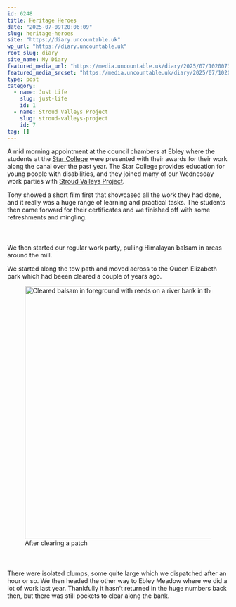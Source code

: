 ```yaml
---
id: 6248
title: Heritage Heroes
date: "2025-07-09T20:06:09"
slug: heritage-heroes
site: "https://diary.uncountable.uk"
wp_url: "https://diary.uncountable.uk"
root_slug: diary
site_name: My Diary
featured_media_url: "https://media.uncountable.uk/diary/2025/07/10200739/IMG20250709120457.webp"
featured_media_srcset: "https://media.uncountable.uk/diary/2025/07/10200739/IMG20250709120457-300x169.webp 300w, https://media.uncountable.uk/diary/2025/07/10200739/IMG20250709120457-1024x576.webp 1024w, https://media.uncountable.uk/diary/2025/07/10200739/IMG20250709120457-150x150.webp 150w, https://media.uncountable.uk/diary/2025/07/10200739/IMG20250709120457-640x360.webp 640w, https://media.uncountable.uk/diary/2025/07/10200739/IMG20250709120457.webp 1763w"
type: post
category:
  - name: Just Life
    slug: just-life
    id: 1
  - name: Stroud Valleys Project
    slug: stroud-valleys-project
    id: 7
tag: []
---
```



<p>A mid morning appointment at the council chambers at Ebley where the students at the <a href="https://www.nationalstar.org/">Star College</a> were presented with their awards for their work along the canal over the past year.  The Star College provides education for young people with disabilities, and they joined many of our Wednesday work parties with <a href="https://www.stroudvalleysproject.org/">Stroud Valleys Project</a>.</p>



<p>Tony showed a short film first that showcased all the work they had done, and it really was a huge range of learning and practical tasks.  The students then came forward for their certificates and we finished off with some refreshments and mingling.</p>


<style>.kb-row-layout-id6248_9d79cb-53 > .kt-row-column-wrap{align-content:start;}:where(.kb-row-layout-id6248_9d79cb-53 > .kt-row-column-wrap) > .wp-block-kadence-column{justify-content:start;}.kb-row-layout-id6248_9d79cb-53 > .kt-row-column-wrap{column-gap:var(--global-kb-gap-md, 2rem);row-gap:var(--global-kb-gap-md, 2rem);padding-top:var(--global-kb-spacing-sm, 1.5rem);padding-bottom:var(--global-kb-spacing-sm, 1.5rem);grid-template-columns:repeat(2, minmax(0, 1fr));}.kb-row-layout-id6248_9d79cb-53 > .kt-row-layout-overlay{opacity:0.30;}@media all and (max-width: 1024px){.kb-row-layout-id6248_9d79cb-53 > .kt-row-column-wrap{grid-template-columns:repeat(2, minmax(0, 1fr));}}@media all and (max-width: 767px){.kb-row-layout-id6248_9d79cb-53 > .kt-row-column-wrap{grid-template-columns:minmax(0, 1fr);}.kb-row-layout-id6248_9d79cb-53 > .kt-row-column-wrap > .wp-block-kadence-column:nth-of-type(1){order:2;}.kb-row-layout-id6248_9d79cb-53 > .kt-row-column-wrap > .wp-block-kadence-column:nth-of-type(2){order:1;}.kb-row-layout-id6248_9d79cb-53 > .kt-row-column-wrap > .wp-block-kadence-column:nth-of-type(3){order:12;}.kb-row-layout-id6248_9d79cb-53 > .kt-row-column-wrap > .wp-block-kadence-column:nth-of-type(4){order:11;}.kb-row-layout-id6248_9d79cb-53 > .kt-row-column-wrap > .wp-block-kadence-column:nth-of-type(5){order:22;}.kb-row-layout-id6248_9d79cb-53 > .kt-row-column-wrap > .wp-block-kadence-column:nth-of-type(6){order:21;}.kb-row-layout-id6248_9d79cb-53 > .kt-row-column-wrap > .wp-block-kadence-column:nth-of-type(7){order:32;}.kb-row-layout-id6248_9d79cb-53 > .kt-row-column-wrap > .wp-block-kadence-column:nth-of-type(8){order:31;}}</style><div class="kb-row-layout-wrap kb-row-layout-id6248_9d79cb-53 alignnone wp-block-kadence-rowlayout"><div class="kt-row-column-wrap kt-has-2-columns kt-row-layout-equal kt-tab-layout-inherit kt-mobile-layout-row kt-row-valign-top">
<style>.kadence-column6248_2b8545-31 > .kt-inside-inner-col,.kadence-column6248_2b8545-31 > .kt-inside-inner-col:before{border-top-left-radius:0px;border-top-right-radius:0px;border-bottom-right-radius:0px;border-bottom-left-radius:0px;}.kadence-column6248_2b8545-31 > .kt-inside-inner-col{column-gap:var(--global-kb-gap-sm, 1rem);}.kadence-column6248_2b8545-31 > .kt-inside-inner-col{flex-direction:column;}.kadence-column6248_2b8545-31 > .kt-inside-inner-col > .aligncenter{width:100%;}.kadence-column6248_2b8545-31 > .kt-inside-inner-col:before{opacity:0.3;}.kadence-column6248_2b8545-31{position:relative;}@media all and (max-width: 1024px){.kadence-column6248_2b8545-31 > .kt-inside-inner-col{flex-direction:column;justify-content:center;}}@media all and (max-width: 767px){.kadence-column6248_2b8545-31 > .kt-inside-inner-col{flex-direction:column;justify-content:center;}}</style>
<div class="wp-block-kadence-column kadence-column6248_2b8545-31"><div class="kt-inside-inner-col">
<p>We then started our regular work party, pulling Himalayan balsam in areas around the mill.</p>



<p>We started along the tow path and moved across to the Queen Elizabeth park which had beeen cleared a couple of years ago.</p>
</div></div>


<style>.kadence-column6248_2ffca8-bd > .kt-inside-inner-col,.kadence-column6248_2ffca8-bd > .kt-inside-inner-col:before{border-top-left-radius:0px;border-top-right-radius:0px;border-bottom-right-radius:0px;border-bottom-left-radius:0px;}.kadence-column6248_2ffca8-bd > .kt-inside-inner-col{column-gap:var(--global-kb-gap-sm, 1rem);}.kadence-column6248_2ffca8-bd > .kt-inside-inner-col{flex-direction:column;}.kadence-column6248_2ffca8-bd > .kt-inside-inner-col > .aligncenter{width:100%;}.kadence-column6248_2ffca8-bd > .kt-inside-inner-col:before{opacity:0.3;}.kadence-column6248_2ffca8-bd{position:relative;}@media all and (max-width: 1024px){.kadence-column6248_2ffca8-bd > .kt-inside-inner-col{flex-direction:column;justify-content:center;}}@media all and (max-width: 767px){.kadence-column6248_2ffca8-bd > .kt-inside-inner-col{flex-direction:column;justify-content:center;}}</style>
<div class="wp-block-kadence-column kadence-column6248_2ffca8-bd"><div class="kt-inside-inner-col">
<figure class="wp-block-image size-large"><img loading="lazy" decoding="async" width="1024" height="576" src="https://media.uncountable.uk/diary/2025/07/10200750/IMG20250709123107-1024x576.webp" alt="Cleared balsam in foreground with reeds on a river bank in the background" class="wp-image-6252" srcset="https://media.uncountable.uk/diary/2025/07/10200750/IMG20250709123107-1024x576.webp 1024w, https://media.uncountable.uk/diary/2025/07/10200750/IMG20250709123107-300x169.webp 300w, https://media.uncountable.uk/diary/2025/07/10200750/IMG20250709123107-640x360.webp 640w, https://media.uncountable.uk/diary/2025/07/10200750/IMG20250709123107.webp 1763w" sizes="auto, (max-width: 1024px) 100vw, 1024px" /><figcaption class="wp-element-caption">After clearing a patch</figcaption></figure>
</div></div>

</div></div>


<p>There were isolated clumps, some quite large which we dispatched after an hour or so.  We then headed the other way to Ebley Meadow where we did a lot of work last year.  Thankfully it hasn&#8217;t returned in the huge numbers back then, but there was still pockets to clear along the bank.</p>
